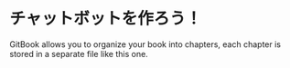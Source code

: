 # チャットボットを作ろう！

GitBook allows you to organize your book into chapters, each chapter is stored in a separate file like this one.
